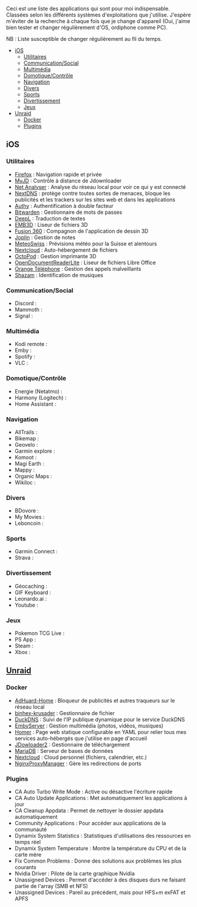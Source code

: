 Ceci est une liste des applications qui sont pour moi indispensable. Classées selon les différents systèmes d'exploitations que j'utilise.
J'espère m'éviter de la recherche à chaque fois que je change d'appareil (Oui, j'aime bien tester et changer régulièrement d'OS, ordiphone comme PC).

NB : Liste susceptible de changer régulièrement au fil du temps.

- [iOS ](#ios-)
  - [Utilitaires ](#utilitaires-)
  - [Communication/Social ](#communicationsocial-)
  - [Multimédia ](#multimédia-)
  - [Domotique/Contrôle ](#domotiquecontrôle-)
  - [Navigation ](#navigation-)
  - [Divers ](#divers-)
  - [Sports ](#sports-)
  - [Divertissement ](#divertissement-)
  - [Jeux ](#jeux-)
- [Unraid](#unraid)
  - [Docker](#docker)
  - [Plugins](#plugins)

## iOS <a name="ios"></a>

### Utilitaires <a name="utilitaires"></a>
- [Firefox](https://www.mozilla.org/fr/firefox/new/) : Navigation rapide et privée
- [MyJD](https://jdownloader.org/) : Contrôle à distance de Jdownloader
- [Net Analyser](https://techet.net/netanalyzer/) : Analyse du réseau local pour voir ce qui y est connecté
- [NextDNS](https://nextdns.io/fr) : protège contre toutes sortes de menaces, bloque les publicités et les trackers sur les sites web et dans les applications
- [Authy](https://authy.com/) : Authentification à double facteur
- [Bitwarden](https://bitwarden.com/) : Gestionnaire de mots de passes
- [DeepL](https://www.deepl.com/fr/translator) : Traduction de  textes
- [EMB3D](https://www.emb3d.com/) : Liseur de fichiers 3D
- [Fusion 360](https://www.autodesk.fr/products/fusion-360/overview?term=1-YEAR&tab=subscription) : Compagnon de l'application de dessin 3D
- [Joplin](https://joplinapp.org/) : Gestion de notes
- [MeteoSwiss](https://duckduckgo.com/?q=meteoswiss&t=newext&atb=v386-1&ia=web) : Prévisions météo pour la Suisse et alentours
- [Nextcloud](https://nextcloud.com/fr/) : Auto-hébergement de fichiers
- [OctoPod](https://plugins.octoprint.org/plugins/octopod/) : Gestion imprimante 3D
- [OpenDocumentReaderLite](https://opendocument.app/) : Liseur de fichiers Libre Office
- [Orange Téléphone](https://applications-et-logiciels.orange.fr/applications/orange-telephone) : Gestion des appels malveillants
- [Shazam](https://www.shazam.com/fr) : Identification de musiques

### Communication/Social <a name="communication"></a>
- Discord :
- Mammoth :
- Signal :

### Multimédia <a name="multimedia"></a>
- Kodi remote :
- Emby :
- Spotify :
- VLC :

### Domotique/Contrôle <a name="domotique"></a>
- Energie (Netatmo) :
- Harmony (Logitech) :
- Home Assistant :

### Navigation <a name="navigation"></a>
- AllTrails :
- Bikemap :
- Geovelo :
- Garmin explore :
- Komoot :
- Magi Earth :
- Mappy :
- Organic Maps :
- Wikiloc :

### Divers <a name="divers"></a>
- BDovore :
- My Movies :
- Leboncoin :

### Sports <a name="sports"></a>
- Garmin Connect :
- Strava :

### Divertissement <a name="divertissement"></a>
- Géocaching :
- GIF Keyboard :
- Leonardo.ai :
- Youtube :

### Jeux <a name="jeux"></a>
- Pokemon TCG Live :
- PS App :
- Steam :
- Xbox :

## [Unraid](https://unraid.net/fr)

### Docker
- [AdHuard-Home](https://adguard.com/fr/adguard-home/overview.html) : Bloqueur de publicités et autres traqueurs sur le réseau local
- [binhex-krusader](https://krusader.org/) : Gestionnaire de fichier
- [DuckDNS](https://www.duckdns.org/) : Suivi de l'IP publique dynamique pour le service DuckDNS
- [EmbyServer](https://emby.media/) : Gestion multimédia (photos, vidéos, musiques)
- [Homer](https://github.com/bastienwirtz/homer) : Page web statique configurable en YAML pour relier tous mes services auto-hébergés que j'utilise en page d'accueil
- [JDowloader2](https://jdownloader.org/) : Gestionnaire de téléchargement
- [MariaDB](https://mariadb.org/) : Serveur de bases de données
- [Nextcloud](https://nextcloud.com/) : Cloud personnel (fichiers, calendrier, etc.)
- [NginxProxyManager](https://nginxproxymanager.com/) : Gère les redirections de ports

### Plugins
- CA Auto Turbo Write Mode : Active ou désactive l'écriture rapide
- CA Auto Update Applications : Met automatiquement les applications à jour
- CA Cleanup Appdata : Permet de nettoyer le dossier appdata automatiquement
- Community Applications : Pour accéder aux applications de la communauté
- Dynamix System Statistics : Statistiques d'utilisations des ressources en temps réel
- Dynamix System Temperature : Montre la température du CPU et de la carte mère
- Fix Common Problems : Donne des solutions aux problèmes les plus courants
- Nvidia Driver : Pilote de la carte graphique Nvidia
- Unassigned Devices : Permet d'accéder à des disques durs ne faisant partie de l'array (SMB et NFS)
- Unassigned Devices : Pareil au précédent, mais pour HFS+m exFAT et APFS
